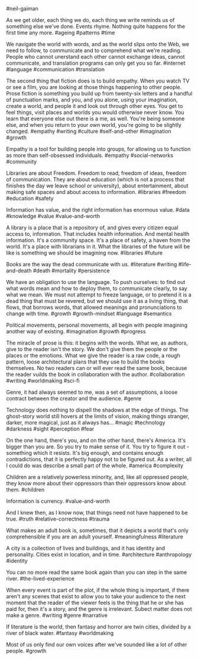#neil-gaiman

As we get older, each thing we do, each thing we write reminds us of something else we've done. Events rhyme. Nothing quite happens for the first time any more.
#ageing #patterns #time 

We navigate the world with words, and as the world slips onto the Web, we need to follow, to communicate and to comprehend what we're reading. People who cannot unerstand each other cannot exchange ideas, cannot communicate, and translation programs can only get you so far.
#internet #language #communication #translation

The second thing that fiction does is to build empathy. When you watch TV or see a film, you are looking at those things happening to other people. Prose fiction is something you build up from twenty-six letters and a handful of punctuation marks, and you, and you alone, using your imagination, create a world, and people it and look out through other eyes. You get to feel things, visit places and worlds you would otherwise never know. You learn that everyone else out there is a me, as well. You're being someone else, and when you return to your own world, you're going to be slightly changed.
#empathy #writing #culture #self-and-other #imagination #growth 

Empathy is a tool for building people into groups, for allowing us to function as more than self-obsessed individuals.
#empathy #social-networks #community 

Libraries are about Freedom. Freedom to read, freedom of ideas, freedom of communication. They are about education (which is not a process that finishes the day we leave school or university), about entertainment, about making safe spaces and about access to information.
#libraries #freedom #education #safety 

Information has value, and the right information has enormous value.
#data #knowledge #value #value-and-worth 

A library is a place that is a repository of, and gives every citizen equal access to, information. That includes health information. And mental health information. It's a community space. It's a place of safety, a haven from the world. It's a place with librarians in it. What the libraries of the future will be like is something we should be imagining now.
#libraries #future 

Books are the way the dead communicate with us.
#literature #writing #life-and-death #death #mortality #persistence

We have an obligation to use the language. To push ourselves: to find out what words mean and how to deploy them, to communicate clearly, to say what we mean. We must not attempt to freeze language, or to pretend it is a dead thing that must be revered, but we should use it as a living thing, that flows, that borrows words, that allowed meanings and pronunciations to change with time.
#growth #growth-mindset #language #semantics 

Political movements, personal movements, all begin with people imagining another way of existing.
#imagination #growth #progress 

The miracle of prose is this: it begins with the words. What we, as authors, give to the reader isn't the story. We don't give them the people or the places or the emotions. What we give the reader is a raw code, a rough pattern, loose architectural plans that they use to build the books themselves. No two readers can or will ever read the same book, because the reader vuilds the book in collaboration with the author.
#collaboration #writing #worldmaking #sci-fi 

Genre, it had always seemed to me, was a set of assumptions, a loose contract between the creator and the audience.
#genre

Technology does nothing to dispell the shadows at the edge of things. The ghost-story world still hovers at the limits of vision, making things stranger, darker, more magical, just as it always has...
#magic #technology #darkness #sight #perception #fear 

On the one hand, there's you, and on the other hand, there's America. It's bigger than you are. So you try to make sense of it. You try to figure it out - something which it resists. It's big enough, and contains enough contradictions, that it is perfectly happy not to be figured out. As a writer, all I could do was describe a small part of the whole. 
#america #complexity 

Children are a relatively powerless minority, and, like all oppressed people, they know more about their oppressors than their oppressors know about them.
#children 

Information is currency.
#value-and-worth 

And I knew then, as I know now, that things need not have happened to be true.
#truth #relative-correctness #trauma 

What makes an adult book is, sometimes, that it depicts a world that's only comprehensible if you are an adult yourself.
#meaningfulness #literature 

A city is a collection of lives and buildings, and it has identity and personality. Cities exist in location, and in time.
#architecture #anthropology #identity 

You can no more read the same book again than you can step in the same river.
#the-lived-experience 

When every event is part of the plot, if the whole thing is important, if there aren't any scenes that exist to allow you to take your audience to the next moment that the reader of the viewer feels is the thing that he or she has paid for, then it's a story, and the genre is irrelevant. Subect matter does not make a genre. 
#writing #genre #narrative 

If literature is the world, then fantasy and horror are twin cities, divided by a river of black water. 
#fantasy #worldmaking 

Most of us only find our own voices after we've sounded like a lot of other people.
#growth 

